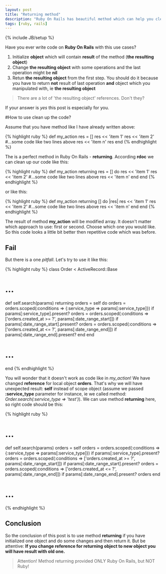 ```yaml
---
layout: post
title: "Returning method"
description: "Ruby On Rails has beautiful method which can help you clean up your code. It is returning method"
tags: [ruby, rails]
---
```

{% include JB/setup %}

Have you ever write code on **Ruby On Rails** with this use cases?

1. Initialize **object** which will contain **result** of the method (**the resulting object**)
2. Change **the resulting object** with some operations and the last operation might be **nil**
3. Retun **the resulting object** from the first step. You should do it because you have to return **not** result of last operation **and** object which you manipulated with, ie **the resulting object**

> There are a lot of 'the resulting object' references. Don't they?

If your answer is *yes* this post is especially for you.

#How to use clean up the code?

Assume that you have method like I have already written above:

{% highlight ruby %}
def my_action
  res = []
  res << 'item 1'
  res << 'item 2'
  #…some code like two lines above
  res << 'item n'
  res
end
{% endhighlight %}

The is a perfect method in Ruby On Rails - **returning**. According **rdoc** we can clean up our code like this:

{% highlight ruby %}
def my_action
  returning res = [] do
    res << 'item 1'
    res << 'item 2'
    #…some code like two lines above
    res << 'item n'
  end
end
{% endhighlight %}

or like this:

{% highlight ruby %}
def my_action
  returning [] do |res|
    res << 'item 1'
    res << 'item 2'
    #…some code like two lines above
    res << 'item n'
  end
end
{% endhighlight %}

The result of method **my_action** will be modified array. It doesn't matter which approach to use: first or second.
Choose which one you would like. So this code looks a little bit better then repetitive code which was before.

## Fail

But there is a one *pitfall*. Let's try to use it like this:

{% highlight ruby %}
class Order < ActiveRecord::Base
  # ...
  def self.search(params)
    returning orders = self do
      orders = orders.scoped(:conditions => {:service_type => params[:service_type]}) if params[:service_type].present?
      orders = orders.scoped(:conditions => ['orders.created_at >= ?', params[:date_range_start]]) if params[:date_range_start].present?
      orders = orders.scoped(:conditions => ['orders.created_at <= ?', params[:date_range_end]]) if params[:date_range_end].present?
    end
  end
  # ...
end
{% endhighlight %}

 You will wonder that it doesn't work as code like in *my_action*! We have changed **reference** for local object **orders**. That's why we will have unexpected result: **self** instead of scope object (assume we passed **:service_type** parameter for instance, ie we called method: *Order.search(:service_type => 'test')*). We can use method **returning** here, so right code should be this:

{% highlight ruby %}
# ...
def self.search(params)
  orders = self
  orders = orders.scoped(:conditions => {:service_type => params[:service_type]}) if params[:service_type].present?
  orders = orders.scoped(:conditions => ['orders.created_at >= ?', params[:date_range_start]]) if params[:date_range_start].present?
  orders = orders.scoped(:conditions => ['orders.created_at <= ?', params[:date_range_end]]) if params[:date_range_end].present?
  orders
end
# ...
{% endhighlight %}

## Conclusion

 So the conclusion of this post is to use method **returning** if you have initialized one object and do some changes and then return it. But be attentive: **If you change reference for returning object to new object you will have result with old one.**

> Attention! Method returning provided ONLY Ruby On Rails, but NOT Ruby!
